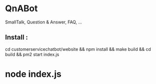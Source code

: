# QnABot

SmallTalk, Question &amp; Answer, FAQ, ...

## Install :
cd customerservicechatbot/website &&
npm install &&
make build  &&
cd build    &&
pm2 start index.js
# node index.js